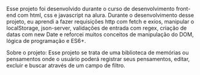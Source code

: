 Esse projeto foi desenvolvido durante o curso de desenvolvimento front-end com html, css e javascript na alura.
Durante o desenvolvimento desse projeto, eu aprendi a fazer requisições http com fetch e exios, manipular o localStorage, json-server, validações de entrada com regex, criação de datas com
new Date e reforcei muitos conceitos de manipulação do DOM, lógica de programação e ES6+.

Sobre o projeto: Esse projeto se trata de uma biblioteca de memórias ou pensamentos onde o usuário poderá registrar seus pensamentos, editar, excluir e buscar através de um campo de filtro.
